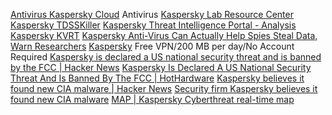 
[Antivirus Kaspersky Cloud](https://usa.kaspersky.com/free-cloud-antivirus)
Antivirus
[Kaspersky Lab Resource Center](https://usa.kaspersky.com/resource-center)
[Kaspersky TDSSKiller](https://media.kaspersky.com/utilities/VirusUtilities/EN/tdsskiller.exe)
[Kaspersky Threat Intelligence Portal - Analysis](https://opentip.kaspersky.com)
[Kaspersky KVRT](https://devbuilds.s.kaspersky-labs.com/devbuilds/KVRT/latest/full/KVRT.exe)
[Kaspersky Anti-Virus Can Actually Help Spies Steal Data, Warn Researchers](https://www.forbes.com/sites/thomasbrewster/2017/07/27/kaspersky-av-hack-with-satellite-malware?sh=4ba347692e0f)
[Kaspersky](https://www.kaspersky.co.uk/vpn-secure-connection)
Free VPN/200 MB per day/No Account Required
[Kaspersky is declared a US national security threat and is banned by the FCC | Hacker News](https://news.ycombinator.com/item?id=30842511)
[Kaspersky Is Declared A US National Security Threat And Is Banned By The FCC | HotHardware](https://hothardware.com/news/kaspersky-declared-us-national-security-threat-banned-fcc)
[Kaspersky believes it found new CIA malware | Hacker News](https://news.ycombinator.com/item?id=26970395)
[Security firm Kaspersky believes it found new CIA malware](https://therecord.media/security-firm-kaspersky-believes-it-found-new-cia-malware)
[MAP | Kaspersky Cyberthreat real-time map](https://cybermap.kaspersky.com/)
